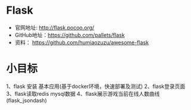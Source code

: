 # Flask
- 官网地址: http://flask.pocoo.org/
- GitHub地址：https://github.com/pallets/flask
- 资料： https://github.com/humiaozuzu/awesome-flask

# 小目标
1、flask 安装 基本应用(基于docker环境，快速部署及测试)
2、flask登录页面
3、flask读取redis mysql数据
4、flask展示游戏当前在线人数曲线(flask_jsondash)
